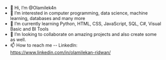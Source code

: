 - 👋 Hi, I’m @Olamilek4n
- 👀 I’m interested in computer programming, data science, machine learning, databases and many more
- 🌱 I’m currently learning Python, HTML, CSS, JavaScript, SQL, C#, Visual Basic and BI Tools
- 💞️ I’m looking to collaborate on amazing projects and also create some as well.
- 📫 How to reach me  -- LinkedIn: https://www.linkedin.com/in/olamilekan-ridwan/

<!---
Olamilek4n/Olamilek4n is a ✨ special ✨ repository because its `README.md` (this file) appears on your GitHub profile.
You can click the Preview link to take a look at your changes.
--->

